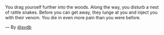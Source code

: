 You drag yourself further into the woods. Along the way, you disturb a nest of rattle snakes. Before you can get away, they lunge at you and inject you with their venom. You die in even more pain than you were before.

&mdash; By [@svdb](https://twitter.com/svdb)

